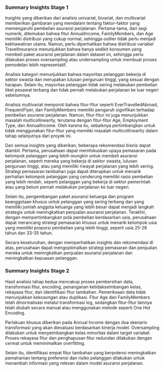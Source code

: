 ### Summary Insights Stage 1

Insights yang diberikan dari analisis univariat, bivariat, dan multivariat memberikan gambaran yang mendalam tentang faktor-faktor yang memengaruhi pembelian asuransi perjalanan. Pertama-tama, dari segi numerik, ditemukan bahwa fitur AnnualIncome, FamilyMembers, dan Age memiliki distribusi yang cukup normal, sehingga outlier tidak perlu menjadi kekhawatiran utama. Namun, perlu diperhatikan bahwa distribusi variabel TravelInsurance menunjukkan bahwa hanya sedikit konsumen yang membeli paket asuransi perjalanan dalam dataset ini, sehingga perlu dilakukan proses oversampling atau undersampling untuk membuat proses pemodelan lebih representatif.

Analisis kategori menunjukkan bahwa mayoritas pelanggan bekerja di sektor swasta dan merupakan lulusan perguruan tinggi, yang sesuai dengan harapan. Selain itu, mayoritas pelanggan tidak sering melakukan pembelian tiket pesawat terbang dan tidak pernah melakukan perjalanan ke luar negeri sebelumnya.

Analisis multivariat menyoroti bahwa fitur-fitur seperti EverTravelledAbroad, FrequentFlyer, dan FamilyMembers memiliki pengaruh signifikan terhadap pembelian asuransi perjalanan. Namun, fitur-fitur ini juga menunjukkan masalah multicollinearity, terutama dengan fitur-fitur Age, Employment Type, dan AnnualIncome. Oleh karena itu, sebaiknya pertimbangkan untuk tidak menggunakan fitur-fitur yang memiliki masalah multicollinearity dalam tahap selanjutnya dari proyek ini.

Dari semua insights yang diberikan, beberapa rekomendasi bisnis dapat diambil. Pertama, perusahaan dapat memfokuskan upaya pemasaran pada kelompok pelanggan yang lebih mungkin untuk membeli asuransi perjalanan, seperti mereka yang bekerja di sektor swasta, lulusan perguruan tinggi, atau yang memiliki riwayat perjalanan yang lebih sering. Strategi pemasaran tambahan juga dapat diterapkan untuk menarik perhatian kelompok pelanggan yang cenderung memiliki rasio pembelian yang lebih rendah, seperti pelanggan yang bekerja di sektor pemerintah atau yang belum pernah melakukan perjalanan ke luar negeri.

Selain itu, pengembangan paket asuransi keluarga dan program keanggotaan khusus untuk pelanggan yang sering terbang dan yang memiliki jumlah anggota keluarga yang lebih besar dapat menjadi langkah strategis untuk meningkatkan penjualan asuransi perjalanan. Terakhir, dengan mempertimbangkan pola pembelian berdasarkan usia, perusahaan dapat merancang strategi pemasaran khusus untuk menarik kelompok usia yang memiliki proporsi pembelian yang lebih tinggi, seperti usia 25-26 tahun dan 33-35 tahun.

Secara keseluruhan, dengan memperhatikan insights dan rekomendasi di atas, perusahaan dapat mengoptimalkan strategi pemasaran dan penjualan mereka untuk meningkatkan penjualan asuransi perjalanan dan meningkatkan kepuasan pelanggan.

### Summary Insights Stage 2

Hasil analisis tahap kedua mencakup proses pembersihan data, transformasi fitur, encoding, penanganan ketidakseimbangan kelas, rekayasa fitur, dan identifikasi fitur tambahan. Pemeriksaan data tidak menunjukkan kekosongan atau duplikasi. Fitur Age dan FamilyMembers telah dinormalisasi melalui transformasi log, sedangkan fitur-fitur lainnya telah diubah secara manual atau menggunakan metode seperti One Hot Encoding. 

Perlakuan khusus diberikan pada Annual Income dengan dua skenario transformasi yang akan dievaluasi berdasarkan kinerja model. Oversampling dilakukan untuk menyeimbangkan kelas minoritas dalam target variabel. Proses rekayasa fitur dan penghapusan fitur redundan dilakukan dengan cermat untuk meminimalkan overfitting. 

Selain itu, identifikasi empat fitur tambahan yang berpotensi meningkatkan pemahaman tentang preferensi dan risiko pelanggan dilakukan untuk menambah informasi yang relevan dalam model asuransi perjalanan.
